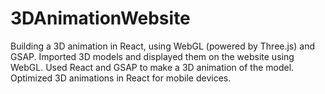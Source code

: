 # 3DAnimationWebsite
 Building a 3D animation in React, using WebGL (powered by Three.js) and GSAP. Imported 3D models and displayed them on the website using WebGL. Used React and GSAP to make a 3D animation of the model. Optimized 3D animations in React for mobile devices. 
